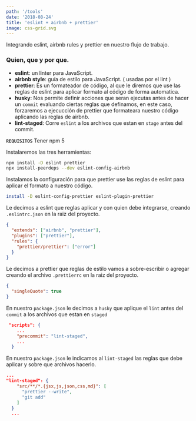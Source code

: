 ```yaml
---
path: '/tools'
date: '2018-08-24'
title: 'eslint + airbnb + prettier'
image: css-grid.svg
---
```


Integrando eslint, airbnb rules y prettier en nuestro flujo de trabajo.

### Quien, que y por que.

- **eslint**: un linter para JavaScript.
- **airbnb style**: guía de estilo para JavaScript. ( usadas por el lint )
- **prettier**: Es un formateador de código, al que le diremos que use las reglas de eslint para aplicar formato al código de forma automatica.
- **husky**: Nos permite definir acciones que seran ejecutas antes de hacer un `commit` evaluando ciertas reglas que definamos, en este caso, forzaremos a ejecucción de prettier que formateara nuestro código aplicando las reglas de airbnb.
- **lint-staged**: Corre `eslint` a los archivos que estan en `stage` antes del commit.

**`REQUISITOS`** Tener npm 5

Instalaremos las tres herramientas:

```bash
npm install -D eslint prettier
npx install-peerdeps --dev eslint-config-airbnb
```

Instalamos la configuración para que prettier use las reglas de eslint para aplicar el formato a nuestro código.

```bash
install -D eslint-config-prettier eslint-plugin-prettier
```

Le decimos a eslint que reglas aplicar y con quien debe integrarse, creando `.eslintrc.json` en la raiz del proyecto.

```json
{
  "extends": ["airbnb", "prettier"],
  "plugins": ["prettier"],
  "rules": {
    "prettier/prettier": ["error"]
  }
}
```

Le decimos a prettier que reglas de estilo vamos a sobre-escribir o agregar creando el archivo `.prettierrc` en la raiz del proyecto.

```json
{
  "singleQuote": true
}
```

En nuestro `package.json` le decimos a `husky` que aplique el `lint` antes del `commit` a los archivos que estan en `staged`

```json
 "scripts": {
    ...
    "precommit": "lint-staged",
    ...
  }
```

En nuestro `package.json` le indicamos al `lint-staged` las reglas que debe aplicar y sobre que archivos hacerlo.

```json
...
"lint-staged": {
    "src/**/*.{jsx,js,json,css,md}": [
      "prettier --write",
      "git add"
    ]
  }
  ...
```
